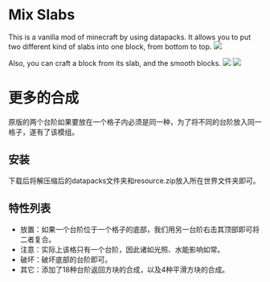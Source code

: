 # Mix Slabs
This is a vanilla mod of minecraft by using datapacks.
It allows you to put two different kind of slabs into one block, from bottom to top.
![](https://i.loli.net/2018/06/18/5b27d60490d23.png)

Also, you can craft a block from its slab, and the smooth blocks.
![](https://i.loli.net/2018/06/18/5b27d60479bbe.png)
![](https://i.loli.net/2018/06/18/5b27d6047935c.png)

# 更多的合成
原版的两个台阶如果要放在一个格子内必须是同一种，为了将不同的台阶放入同一格子，遂有了该模组。

## 安装
下载后将解压缩后的datapacks文件夹和resource.zip放入所在世界文件夹即可。

## 特性列表
* 放置：如果一个台阶位于一个格子的底部，我们用另一台阶右击其顶部即可将二者复合。
* 注意：实际上该格只有一个台阶，因此诸如光照、水能影响如常。
* 破坏：破坏底部的台阶即可。
* 其它：添加了18种台阶返回方块的合成，以及4种平滑方块的合成。
